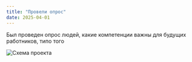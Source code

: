 ```yaml
---
title: "Провели опрос"
date: 2025-04-01
---
```


Был проведен опрос людей, какие компетенции важны для будущих работников, типо того

![Схема проекта](/images/image_2025-04-14_00-36-15.png)